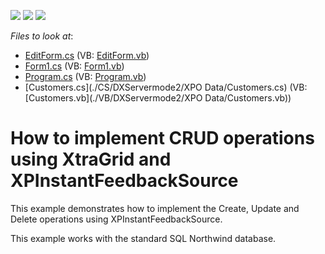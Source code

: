 <!-- default badges list -->
![](https://img.shields.io/endpoint?url=https://codecentral.devexpress.com/api/v1/VersionRange/128629668/12.2.5%2B)
[![](https://img.shields.io/badge/Open_in_DevExpress_Support_Center-FF7200?style=flat-square&logo=DevExpress&logoColor=white)](https://supportcenter.devexpress.com/ticket/details/E4505)
[![](https://img.shields.io/badge/📖_How_to_use_DevExpress_Examples-e9f6fc?style=flat-square)](https://docs.devexpress.com/GeneralInformation/403183)
<!-- default badges end -->
<!-- default file list -->
*Files to look at*:

* [EditForm.cs](./CS/DXServermode2/EditForm.cs) (VB: [EditForm.vb](./VB/DXServermode2/EditForm.vb))
* [Form1.cs](./CS/DXServermode2/Form1.cs) (VB: [Form1.vb](./VB/DXServermode2/Form1.vb))
* [Program.cs](./CS/DXServermode2/Program.cs) (VB: [Program.vb](./VB/DXServermode2/Program.vb))
* [Customers.cs](./CS/DXServermode2/XPO Data/Customers.cs) (VB: [Customers.vb](./VB/DXServermode2/XPO Data/Customers.vb))
<!-- default file list end -->
# How to implement CRUD operations using XtraGrid and XPInstantFeedbackSource


<p>This example demonstrates how to implement the Create, Update and Delete operations using  XPInstantFeedbackSource.</p><p>This example works with the standard SQL Northwind database.</p><br />


<br/>


